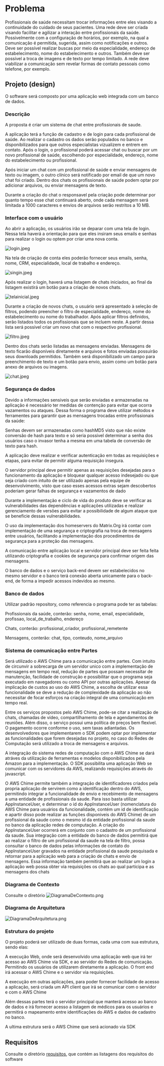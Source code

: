 # Problema

Profissionais de saúde necessitam trocar informações entre eles visando a continuidade do cuidado de seus pacientes.
Uma rede deve ser criada visando facilitar e agilizar a interação entre profissionais da saúde. 
Possivelmente com a configuração de horários, por exemplo, na qual a comunicação é permitida, sugerida, assim como notificações e outros.
Deve ser possível realizar buscas por meio da especialidade, endereço de estabelecimento, nome do estabelecimento e outros. 
Também deve ser possível a troca de imagens e de texto por tempo limitado.
A rede deve viabilizar a comunicação sem revelar formas de contato pessoais como telefone, por exemplo.

## Projeto (design)

O software será composto por uma aplicação web integrada com um banco de dados.

### Descrição

A proposta é criar um sistema de chat entre profissionais de saude.

A aplicação terá a função de cadastro e de login para cada profissional de saúde. Ao realizar o cadastro os dados serão populados no banco e disponibilizados para que outros especialistas vizualizem e  entrem em contato.
Após o login, o profissional poderá acessar chat ou buscar por um novo profissional de saúde, escolhendo por especialidade, endereço, nome do estabelecimento ou profissional.

Após iniciar um chat com um profissional de saúde e enviar mensagens de texto ou imagem, o outro clínico será notificado por email de que um novo chat foi criado.
Dentro dos chats os profissionais de saúde podem optar por adicionar arquivos, ou enviar mensagens de texto.

Durante a criação do chat o responsavel pela criação pode determinar por quanto tempo esse chat continuará aberto, onde cada mensagem será limitada a 1000 caracteres e envios de arquivos serão restritos a 10 MB.


### Interface com o usuário

Ao abrir a aplicação, os usuários irão se deparar com uma tela de login. Nessa tela haverá a orientação para que eles insiram seus emails e senhas para realizar o login ou optem por criar uma nova conta.  

![login.jpeg](./interface/login.jpeg)

Na tela de criação de conta eles poderão fornecer seus emails, senha, nome, CRM, especialidade, local de trabalho e endereço.

![singin.jpeg](./interface/singin.jpeg)

Após realizar o login, haverá uma listagem de chats iniciados, ao final da listagem existirá um botão para a criação de novos chats.

![telainicial.jpeg](./interface/telainicial.jpeg)

Durante a criação de novos chats, o usuário será apresentado à seleção de filtros, podendo preencher o filtro de especialidade, endereço, nome do estabelecimento ou nome do trabalhador. Após aplicar filtros definidos, serão listados todos os profissionais que se incluem neste. A partir dessa lista será possivel criar um novo chat com o respectivo profissional.

![filtro.jpeg](./interface/filtro.jpeg)

Dentro dos chats serão listadas as mensagens enviadas. Mensagens de texto ficarão disponíveis diretamente e arquivos e fotos enviadas possuirão seus downloads permitidos. Também será disponibilizado um campo para preenchimento de texto e um botão para envio, assim como um botão para anexo de arquivos ou imagens.

![chat.jpeg](./interface/chat.jpeg)

### Segurança de dados

Devido a informações sensiveis que serão enviadas e armazenadas na aplicação é necessário ter medidas de contenção para evitar que ocorra vazamentos ou ataques. Dessa forma o programa deve utilizar métodos e ferramentes para garantir que as mensagens trocadas entre profissionais da saúde:

Senhas devem ser armazenadas como hashMD5 visto que não existe conversão de hash para texto e só seria possivel determinar a senha dos usuários caso o invasor tenha a mesma em uma tabela de conversão de texto para hash.

A aplicação deve realizar e verificar autenticação em todas as requisições e etapas, para evitar de permitir alguma requisição insegura.

O servidor principal deve permitir apenas as requisições desejadas para o funcionamento da aplicação e bloquear qualquer acesso indesejado ou que seja criado com intuito de ser utilizado apenas pela equipe de desenvolvimento, visto que caso esses acessos extras sejam descobertos poderiam gerar falhas de segurança e vazamentos de dado

Durante a implementação e ciclo de vida do produto deve se verificar as vulnerabilidades das dependências e aplicações utilizadas e realizar gerenciamento de versões para evitar a possibilidade de algum ataque que se beneficie dessas vulnerabilidades.

O uso da implementação dos homeservers do Matrix.Org irá contar com implementação de uma segurança e criptografia na troca de mensagens entre usuários, facilitando a implementação dos procedimentos de segurança para a proteção das mensagens.

A comunicação entre aplicação local e servidor principal deve ser feita feita utilizando criptografia e cookies de segurança para confirmar origem das mensagens. 

O banco de dados e o serviço back-end devem ser estabelecidos no mesmo servidor e o banco terá conexão aberta unicamente para o back-end, de forma a impedir acessos indevidos ao mesmo.


### Banco de dados

Utilizar padrão repository, como referencia o programa pode ter as tabelas:

Profissionais da saúde, conterão: senha, nome, email, especialidade, profissao, local_de_trabalho, endereço

Chats, conterão: profissional_criador, profissional_remetente

Mensagens, conterão: chat, tipo, conteudo, nome_arquivo

### Sistema de comunicação entre Partes

Será utilizado o AWS Chime para a comunicação entre partes. Com intuito de circunvir a sobrecarga de um servidor unico com a implementação de mensagens em tempo real, redução de partes que possam necessitar de manutenção, facilidade de construção e possibilitar que o programa seja executado em navegadores ou como API por outras aplicações. Apesar da implicação de custos ao uso do AWS Chime, a escolha de utilizar essa funcionalidade se deve a redução de complexidade da aplicação ao não necessitar de focar esforços na criação integral de uma comunicação em tempo real.

Entre os serviços propostos pelo AWS Chime, pode-se citar a realização de chats, chamadas de vídeo, compartilhamento de tela e agendamentos de reuniões. Além disso, o serviço possui uma política de preços bem flexível. O pagamento ocorre conforme o uso, sem taxas adiantadas. Os desenvolvedores que implementarem o SDK podem optar por implementar as funcionalidades que forem desejadas no projeto, no caso do Redes de Computação será utilizado a troca de mensagens e arquivos.

A integração do sistema redes de computação com o AWS Chime se dará atráves da utilização de ferramentas e modelos disponibilizados pela Amazon para a implementação. O SDK possibilita uma aplicação Web se comunicar com os servidores da AWS, realizando requisições através do javascript.

O AWS Chime permite também a integração de identificadores criados pela propria aplicação de servirem como a identificação dentro do AWS, permitindo integrar a funcionalidade de envio e recebimento de mensagens a uma entidade de profissionais da saude. Para isso basta utilizar AppInstanceUser, e determinar o id do AppInstanceUser (nomenclatura do AWS Chime para usuários da funcionalidade, contém um id de identificação e apartir disso pode realizar as funções disponiveis do AWS Chime) de um profissional da saude como o mesmo id da entidade profissional da saude no banco da aplicação redes de computação. A criação do AppInstanceUser ocorrerá em conjunto com o cadastro de um profissional da saude. Sua integração com a entidade do banco de dados permitirá que ao realizar o filtro de um profissional da saude na tela de filtro, possa consultar o banco de dados pelas informações de contato do AppInstanceUser gravados na entidade profissional da saude pesquisada e retornar para a aplicação web para a criação de chats e envio de mensagens. Essa informação também permitirá que ao realizar um login a aplicação web possa obter via requisições os chats ao qual participa e as mensagens dos chats

### Diagrama de Contexto

Consulte o diretório ![DiagramaDeContexto.png](./DiagramaDeContexto.png)

### Diagrama de Arquitetura

![DiagramaDeArquitetura.png](./DiagramaDeArquitetura.png)

### Estrutura do projeto

O projeto poderá ser utilizado de duas formas, cada uma com sua estrutura, sendo elas:

A execução Web, onde será desenvolvido uma aplicação web que irá ter acesso ao AWS Chime via SDK, e ao servidor do Redes de comunicação. Permitindo os usuários de utilizarem diretamente a aplicação. O front end irá acessar o AWS Chime e o servidor via requisições.

A execução em outras aplicações, para poder fornecer facilidade de acesso a aplicação, será criada um API client que irá se comunicar com o servidor e com o AWS Chime

Além dessas partes terá o servidor principal que manterá acesso ao banco de dados e irá fornecer acesso a listagem de médicos para os usuários e permitirá o mapeamento entre identificações do AWS e dados de cadastro no banco.

A ultima estrutura será o AWS Chime que será acionado via SDK

## Requisitos

Consulte o diretório [requisitos](../avaliacao4/requisitos), que contém as listagens dos requisitos do software
